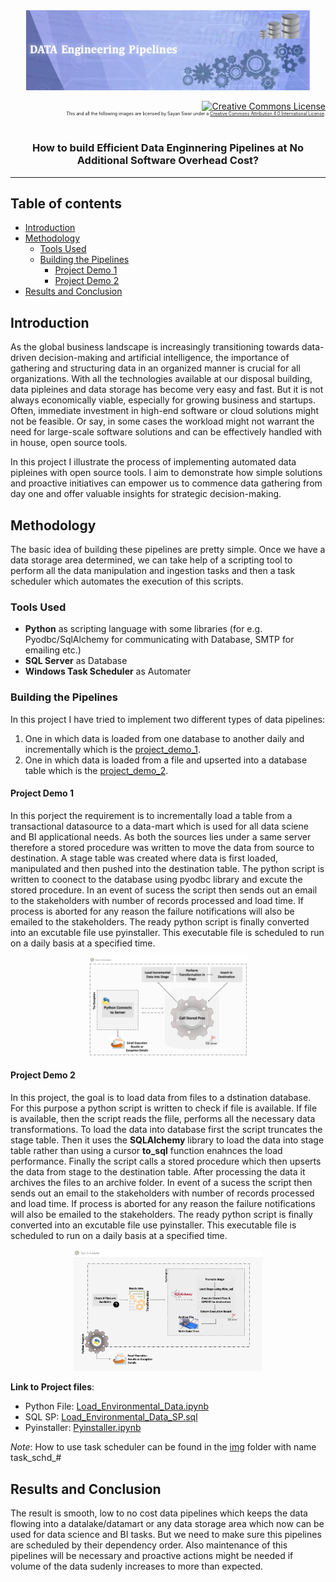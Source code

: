 <div align="center">
<img src="https://github.com/skswar/Data_Engineering_Pipelines/blob/main/img/banner.png" alt="Intro Logo" width="90%" height="20%"/></div>
<p align="right">
<a rel="license" href="http://creativecommons.org/licenses/by/4.0/"><img alt="Creative Commons License" style="border-width:0" src="https://i.creativecommons.org/l/by/4.0/80x15.png" width="5%"/></a><br/><ruby><rt>This and all the following images are licensed by Sayan Swar under a <a rel="license" href="http://creativecommons.org/licenses/by/4.0/">Creative Commons Attribution 4.0 International License</a>.</rt></ruby>
</p>
</div>

<h3 align="center">How to build Efficient Data Enginnering Pipelines at No Additional Software Overhead Cost?</h4>

<hr>

## Table of contents
* [Introduction](#introduction)
* [Methodology](#methodology)
  * [Tools Used](#tools-used)
  * [Building the Pipelines](#building-the-pipelines)
    * [Project Demo 1](#project-demo-1)
    * [Project Demo 2](#project-demo-2) 
* [Results and Conclusion](#results-and-conclusion)

## Introduction
As the global business landscape is increasingly transitioning towards data-driven decision-making and artificial intelligence, the importance of gathering and structuring data in an organized manner is crucial for all organizations. With all the technologies available at our disposal building, data pipleines and data storage has become very easy and fast. But it is not always economically viable, especially for growing business and startups. Often, immediate investment in high-end software or cloud solutions might not be feasible. Or say, in some cases the workload might not warrant the need for large-scale software solutions and can be effectively handled with in house, open source tools. 

In this project I illustrate the process of implementing automated data pipleines with open source tools. I aim to demonstrate how simple solutions and proactive initiatives can empower us to commence data gathering from day one and offer valuable insights for strategic decision-making.

## Methodology
The basic idea of building these pipelines are pretty simple. Once we have a data storage area determined, we can take help of a scripting tool to perform all the data manipulation and ingestion tasks and then a task scheduler which automates the execution of this scripts.

### Tools Used
- **Python** as scripting language with some libraries (for e.g. Pyodbc/SqlAlchemy for communicating with Database, SMTP for emailing etc.)
- **SQL Server** as Database
- **Windows Task Scheduler** as Automater

### Building the Pipelines
In this project I have tried to implement two different types of data pipelines:
1. One in which data is loaded from one database to another daily and incrementally which is the [project_demo_1](https://github.com/skswar/Data_Engineering_Pipelines/blob/main/project_demo_1/).
2. One in which data is loaded from a file and upserted into a database table which is the [project_demo_2](https://github.com/skswar/Data_Engineering_Pipelines/blob/main/project_demo_2/).

#### Project Demo 1
In this porject the requirement is to incrementally load a table from a transactional datasource to a data-mart which is used for all data sciene and BI applicational needs. As both the sources lies under a same server therefore a stored procedure was written to move the data from source to destination. A stage table was created where data is first loaded, manipulated and then pushed into the destination table. The python script is written to coonect to the database using pyodbc library and excute the stored procedure. In an event of sucess the script then sends out an email to the stakeholders with number of records processed and load time. If process is aborted for any reason the failure notifications will also be emailed to the stakeholders. The ready python script is finally converted into an excutable file use pyinstaller. This executable file is scheduled to run on a daily basis at a specified time.

<p align="center">
<img src="https://github.com/skswar/Data_Engineering_Pipelines/blob/main/img/flowchart_1.png" width="50%"/>
</p>

#### Project Demo 2
In this project, the goal is to load data from files to a dstination database. For this purpose a python script is written to check if file is available. If file is available, then the script reads the flile, performs all the necessary data transformations. To load the data into database first the script truncates the stage table. Then it uses the **SQLAlchemy** library to load the data into stage table rather than using a cursor **to_sql** function enahnces the load performance. Finally the script calls a stored procedure which then upserts the data from stage to the destination table. After processing the data it archives the files to an archive folder. In event of a sucess the script then sends out an email to the stakeholders with number of records processed and load time. If process is aborted for any reason the failure notifications will also be emailed to the stakeholders. The ready python script is finally converted into an excutable file use pyinstaller. This executable file is scheduled to run on a daily basis at a specified time.

<p align="center">
<img src="https://github.com/skswar/Data_Engineering_Pipelines/blob/main/img/flowchart_2.png" width="60%"/>
</p>

**Link to Project files**:
- Python File: [Load_Environmental_Data.ipynb](https://github.com/skswar/Data_Engineering_Pipelines/blob/main/project_demo_2/Load_Environmental_Data.ipynb)
- SQL SP: [Load_Environmental_Data_SP.sql](https://github.com/skswar/Data_Engineering_Pipelines/blob/main/project_demo_2/Load_Environmental_Data_SP.sql)
- Pyinstaller: [Pyinstaller.ipynb](https://github.com/skswar/Data_Engineering_Pipelines/blob/main/project_demo_2/Pyinstaller.ipynb)

_Note_: How to use task scheduler can be found in the [img](https://github.com/skswar/Data_Engineering_Pipelines/blob/main/img/) folder with name task_schd_#

## Results and Conclusion
The result is smooth, low to no cost data pipelines which keeps the data flowing into a datalake/datamart or any data storage area which now can be used for data science and BI tasks. But we need to make sure this pipelines are scheduled by their dependency order. Also maintenance of this pipelines will be necessary and proactive actions might be needed if volume of the data sudenly increases to more than expected.
